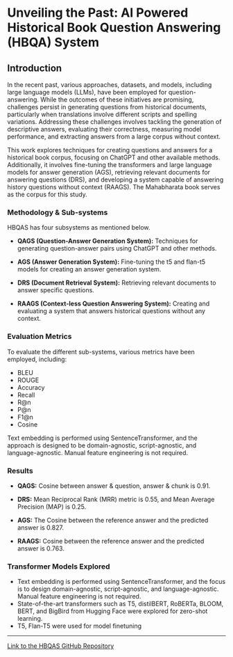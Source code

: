 # Unveiling the Past: AI Powered Historical Book Question Answering (HBQA) System

## Introduction

In the recent past, various approaches, datasets, and models, including large language models (LLMs), have been employed for question-answering. While the outcomes of these initiatives are promising, challenges persist in generating questions from historical documents, particularly when translations involve different scripts and spelling variations. Addressing these challenges involves tackling the generation of descriptive answers, evaluating their correctness, measuring model performance, and extracting answers from a large corpus without context. 

This work explores techniques for creating questions and answers for a historical book corpus, focusing on ChatGPT and other available methods. Additionally, it involves fine-tuning the transformers and large language models for answer generation (AGS), retrieving relevant documents for answering questions (DRS), and developing a system capable of answering history questions without context (RAAGS). The Mahabharata book serves as the corpus for this study.

### Methodology & Sub-systems

HBQAS has four subsystems as mentioned below.
- **QAGS (Question-Answer Generation System):** Techniques for generating question-answer pairs using ChatGPT and other methods.
  
- **AGS (Answer Generation System):** Fine-tuning the t5 and flan-t5 models for creating an answer generation system.
  
- **DRS (Document Retrieval System):** Retrieving relevant documents to answer specific questions.
  
- **RAAGS (Context-less Question Answering System):** Creating and evaluating a system that answers historical questions without any context.

### Evaluation Metrics

To evaluate the different sub-systems, various metrics have been employed, including:
- BLEU
- ROUGE
- Accuracy
- Recall
- R@n
- P@n
- F1@n
- Cosine

Text embedding is performed using SentenceTransformer, and the approach is designed to be domain-agnostic, script-agnostic, and language-agnostic. Manual feature engineering is not required.

### Results

- **QAGS:** Cosine between answer & question, answer & chunk is 0.91.
  
- **DRS:** Mean Reciprocal Rank (MRR) metric is 0.55, and Mean Average Precision (MAP) is 0.25.
  
- **AGS:** The Cosine between the reference answer and the predicted answer is 0.827.
  
- **RAAGS:** Cosine between the reference answer and the predicted answer is 0.763.

### Transformer Models Explored
- Text embedding is performed using SentenceTransformer, and the focus is to design domain-agnostic, script-agnostic, and language-agnostic. Manual feature engineering is not required.
- State-of-the-art transformers such as T5, distilBERT, RoBERTa, BLOOM, BERT, and BigBird from Hugging Face were explored for zero-shot learning.
- T5, Flan-T5 were used for model finetuning
---

[Link to the HBQAS GitHub Repository](https://github.com/dasarpai/HBQA)
